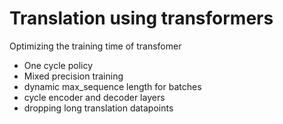 
# Translation using transformers

Optimizing the training time of transfomer

- One cycle policy
- Mixed precision training
- dynamic max_sequence length for batches
- cycle encoder and decoder layers
- dropping long translation datapoints
